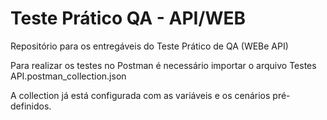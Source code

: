 # Teste Prático QA - API/WEB
Repositório para os entregáveis do Teste Prático de QA (WEBe API)

Para realizar os testes no Postman é necessário importar o arquivo Testes API.postman_collection.json

A collection já está configurada com as variáveis e os cenários pré-definidos.
